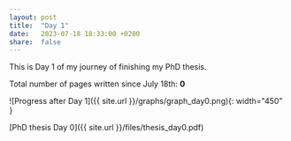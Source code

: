 ```yaml
---
layout: post
title:  "Day 1"
date:   2023-07-18 18:33:00 +0200
share:  false
---
```


This is Day 1 of my journey of finishing my PhD thesis. 

Total number of pages written since July 18th: **0**

![Progress after Day 1]({{ site.url }}/graphs/graph_day0.png){: width="450" }

[PhD thesis Day 0]({{ site.url }}/files/thesis_day0.pdf)
